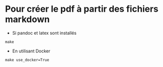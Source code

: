 # Pour créer le pdf à partir des fichiers markdown

- Si pandoc et latex sont installés

```
make
```

- En utilisant Docker

```
make use_docker=True
```
